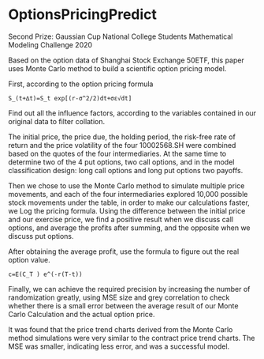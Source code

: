 # OptionsPricingPredict
Second Prize: Gaussian Cup National College Students Mathematical Modeling Challenge 2020 

Based on the option data of Shanghai Stock Exchange 50ETF, this paper uses Monte Carlo method to build a scientific option pricing model.

First, according to the option pricing formula
```
S_(t+∆t)=S_t exp⁡[(r-σ^2/2)dt+σε√dt]
```

Find out all the influence factors, according to the variables contained in our original data to filter collation. 

The initial price, the price due, the holding period, the risk-free rate of return and the price volatility of the four 10002568.SH  were combined based on the quotes of the four intermediaries. At the same time to determine two of the 4 put options, two call options, and in the model classification design: long call options and long put options two payoffs.

Then we chose to use the Monte Carlo method to simulate multiple price movements, and each of the four intermediaries explored 10,000 possible stock movements under the table, in order to make our calculations faster, we Log the pricing formula. Using the difference between the initial price and our exercise price, we find a positive result when we discuss call options, and average the profits after summing, and the opposite when we discuss put options. 

After obtaining the average profit, use the formula to figure out the real option value.
```
c=E(C_T ) e^(-r(T-t))
```

Finally, we can achieve the required precision by increasing the number of randomization greatly, using MSE size and grey correlation to check whether there is a small error between the average result of our Monte Carlo Calculation and the actual option price.

It was found that the price trend charts derived from the Monte Carlo method simulations were very similar to the contract price trend charts. The MSE was smaller, indicating less error, and was a successful model.
